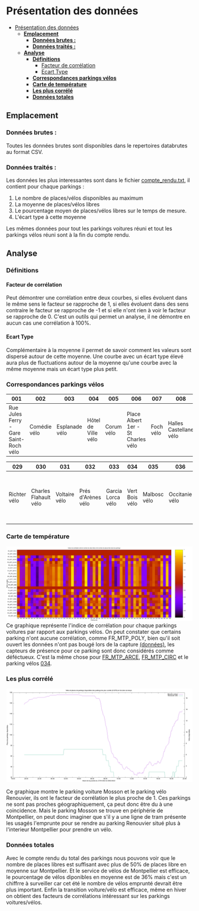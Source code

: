 # Présentation des données

- [Présentation des données](#présentation-des-données)
  - [**Emplacement**](#emplacement)
    - [**Données brutes :**](#données-brutes-)
    - [**Données traités :**](#données-traités-)
  - [**Analyse**](#analyse)
    - [**Définitions**](#définitions)
      - [Facteur de corrélation](#facteur-de-corrélation)
      - [Ecart Type](#ecart-type)
    - [**Correspondances parkings vélos**](#correspondances-parkings-vélos)
    - [**Carte de température**](#carte-de-température)
    - [**Les plus corrélé**](#les-plus-corrélé)
    - [**Données totales**](#données-totales)

## **Emplacement**
### **Données brutes :**
Toutes les données brutes sont disponibles dans le repertoires databrutes au format CSV.

### **Données traités :**
Les données les plus interessantes sont dans le fichier [compte_rendu.txt](./compte_rendu.txt), il contient pour chaque parkings :
1. Le nombre de places/vélos disponibles au maximum
2. La moyenne de places/vélos libres
3. Le pourcentage moyen de places/vélos libres sur le temps de mesure.
4. L'écart type à cette moyenne 

Les mêmes données pour tout les parkings voitures réuni et tout les parkings vélos réuni sont à la fin du compte rendu.

## **Analyse**
### **Définitions**
#### Facteur de corrélation
Peut démontrer une corrélation entre deux courbes, si elles évoluent dans le même sens le facteur se rapproche de 1, si elles évoluent dans des sens contraire le facteur se rapproche de -1 et si elle n'ont rien à voir le facteur se rapproche de 0. C'est un outils qui permet un analyse, il ne démontre en aucun cas une corrélation à 100%.

#### Ecart Type 
Complémentaire à la moyenne il permet de savoir comment les valeurs sont dispersé autour de cette moyenne. Une courbe avec un écart type élevé aura plus de fluctuations autour de la moyenne qu'une courbe avec la même moyenne mais un écart type plus petit.

### **Correspondances parkings vélos**
001|002|003|004|005|006|007|008|009|010|011|012|013|014|015|016|017|018|019|020|021|022|023|024|025|026|027|028
-|-|-|-|-|-|-|-|-|-|-|-|-|-|-|-|-|-|-|-|-|-|-|-|-|-|-|-
Rue Jules Ferry - Gare Saint-Roch vélo|Comédie vélo|Esplanade vélo|Hôtel de Ville vélo|Corum vélo|Place Albert 1er - St Charles vélo|Foch vélo|Halles Castellane vélo|Observatoire vélo|Rondelet vélo|Plan Cabanes vélo|Boutonnet vélo|Emile Combes vélo|Beaux-Arts vélo|Les Aubes vélo|Antigone centre vélo|Médiathèque Emile Zola vélo|Nombre d'Or vélo|Louis Blanc vélo|Gambetta vélo|Port Marianne vélo|Clemenceau vélo|Les Arceaux vélo|Cité Mion vélo|Nouveau Saint-Roch vélo|Renouvier vélo|Odysseum vélo|Saint-Denis vélo|

029|030|031|032|033|034|035|036|037|038|039|040|041|042|043|044|045|046|047|048|049|050|051|053|054|055|056|057|059
-|-|-|-|-|-|-|-|-|-|-|-|-|-|-|-|-|-|-|-|-|-|-|-|-|-|-|-|-
Richter vélo|Charles Flahault vélo|Voltaire vélo|Prés d'Arènes vélo|Garcia Lorca vélo|Vert Bois vélo|Malbosc vélo|Occitanie vélo|FacdesSciences vélo|Fac de Lettres vélo|Aiguelongue vélo|Jeu de Mail des Abbés vélo|Euromédecine vélo|Marie Caizergues vélo|Sabines vélo|Celleneuve vélo|Jardin de la Lironde vélo|Père Soulas vélo|Place Viala vélo|Hôtel du Département vélo|Tonnelles vélo|Parvis Jules Ferry - Gare Saint-Roch vélo|Pont de Lattes - Gare Saint-Roch vélo|Deux Ponts - Gare Saint-Roch vélo|Providence - Ovalie vélo|Pérols Etang de l'Or vélo|Albert 1er - Cathédrale vélo|Saint-Guilhem - Courreau vélo|Sud De France vélo

### **Carte de température**
![](heatmap.png)
Ce graphique représente l'indice de corrélation pour chaque parkings voitures par rapport aux parkings vélos. On peut constater que certains parking n'ont aucune corrélation, comme FR_MTP_POLY, bien qu'il soit ouvert les données n'ont pas bougé lors de la capture [(données)](databrutes/FR_MTP_POLY.csv), les capteurs de présence pour ce parking sont donc considérés comme déféctueux. C'est la même chose pour [FR_MTP_ARCE](databrutes/FR_MTP_ARCE.csv), [FR_MTP_CIRC](databrutes/FR_MTP_CIRC.csv) et le parking vélos [034](databrutes/034.csv).

### **Les plus corrélé**
![](graph.png)

Ce graphique montre le parking voiture Mosson et le parking vélo Renouvier, ils ont le facteur de corrélation le plus proche de 1. Ces parkings ne sont pas proches géographiquement, ça peut donc être du à une coincidence. Mais le parking Mosson se trouve en périphérie de Montpellier, on peut donc imaginer que s'il y a une ligne de tram présente les usagés l'emprunte pour se rendre au parking Renouvier situé plus à l'interieur Montpellier pour prendre un vélo.

### **Données totales**
Avec le compte rendu du total des parkings nous pouvons voir que le nombre de places libres est suffisant avec plus de 50% de places libre en moyenne sur Montpellier. Et le service de vélos de Montpellier est efficace, le pourcentage de vélos diponibles en moyenne est de 36% mais c'est un chiffrre à surveiller car cet été le nombre de vélos emprunté devrait être plus important. Enfin la transition voiture/vélo est efficace, même en hiver on obtient des facteurs de corrélations intéressant sur les parkings voitures/vélos.